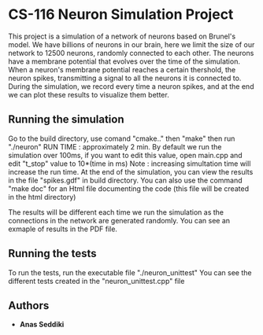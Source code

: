 # CS-116 Neuron Simulation Project

This project is a simulation of a network of neurons based on Brunel's model. We have billions of neurons in our brain, here we limit the size of our network to 12500 neurons, randomly connected to each other.
The neurons have a membrane potential that evolves over the time of the simulation. When a neuron's membrane potential reaches a certain thershold, 
the neuron spikes, transmitting a signal to all the neurons it is connected to.
During the simulation, we record every time a neuron spikes, and at the end we can plot these results to visualize them better.


## Running the simulation

Go to the build directory, use comand "cmake.." then "make" then run "./neuron"
RUN TIME : approximately 2 min.
By default we run the simulation over 100ms, if you want to edit this value, open main.cpp and edit "t_stop" value to 10*(time in ms)
Note : increasing simultation time will increase the run time.
At the end of the simulation, you can view the results in the file "spikes.gdf" in build directory.
You can also use the command "make doc" for an Html file documenting the code (this file will be created in the html directory)

The results will be different each time we run the simulation as the connections in the network are generated randomly.
You can see an exmaple of results in the PDF file.

## Running the tests

To run the tests, run the executable file "./neuron_unittest"
You can see the different tests created in the "neuron_unittest.cpp" file


## Authors

* **Anas Seddiki**


